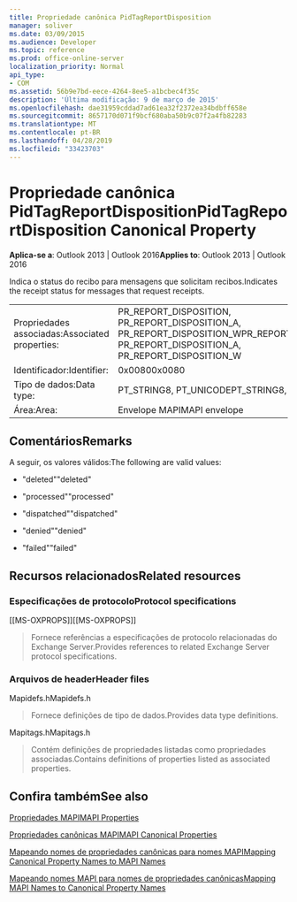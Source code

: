 ```yaml
---
title: Propriedade canônica PidTagReportDisposition
manager: soliver
ms.date: 03/09/2015
ms.audience: Developer
ms.topic: reference
ms.prod: office-online-server
localization_priority: Normal
api_type:
- COM
ms.assetid: 56b9e7bd-eece-4264-8ee5-a1bcbec4f35c
description: 'Última modificação: 9 de março de 2015'
ms.openlocfilehash: dae31959cddad7ad61ea32f2372ea34bdbff658e
ms.sourcegitcommit: 8657170d071f9bcf680aba50b9c07f2a4fb82283
ms.translationtype: MT
ms.contentlocale: pt-BR
ms.lasthandoff: 04/28/2019
ms.locfileid: "33423703"
---
```

# <a name="pidtagreportdisposition-canonical-property"></a><span data-ttu-id="fa069-103">Propriedade canônica PidTagReportDisposition</span><span class="sxs-lookup"><span data-stu-id="fa069-103">PidTagReportDisposition Canonical Property</span></span>

  
  
<span data-ttu-id="fa069-104">**Aplica-se a**: Outlook 2013 | Outlook 2016</span><span class="sxs-lookup"><span data-stu-id="fa069-104">**Applies to**: Outlook 2013 | Outlook 2016</span></span> 
  
<span data-ttu-id="fa069-105">Indica o status do recibo para mensagens que solicitam recibos.</span><span class="sxs-lookup"><span data-stu-id="fa069-105">Indicates the receipt status for messages that request receipts.</span></span> 
  
|||
|:-----|:-----|
|<span data-ttu-id="fa069-106">Propriedades associadas:</span><span class="sxs-lookup"><span data-stu-id="fa069-106">Associated properties:</span></span>  <br/> |<span data-ttu-id="fa069-107">PR_REPORT_DISPOSITION, PR_REPORT_DISPOSITION_A, PR_REPORT_DISPOSITION_W</span><span class="sxs-lookup"><span data-stu-id="fa069-107">PR_REPORT_DISPOSITION, PR_REPORT_DISPOSITION_A, PR_REPORT_DISPOSITION_W</span></span>  <br/> |
|<span data-ttu-id="fa069-108">Identificador:</span><span class="sxs-lookup"><span data-stu-id="fa069-108">Identifier:</span></span>  <br/> |<span data-ttu-id="fa069-109">0x0080</span><span class="sxs-lookup"><span data-stu-id="fa069-109">0x0080</span></span>  <br/> |
|<span data-ttu-id="fa069-110">Tipo de dados:</span><span class="sxs-lookup"><span data-stu-id="fa069-110">Data type:</span></span>  <br/> |<span data-ttu-id="fa069-111">PT_STRING8, PT_UNICODE</span><span class="sxs-lookup"><span data-stu-id="fa069-111">PT_STRING8, PT_UNICODE</span></span>  <br/> |
|<span data-ttu-id="fa069-112">Área:</span><span class="sxs-lookup"><span data-stu-id="fa069-112">Area:</span></span>  <br/> |<span data-ttu-id="fa069-113">Envelope MAPI</span><span class="sxs-lookup"><span data-stu-id="fa069-113">MAPI envelope</span></span>  <br/> |
   
## <a name="remarks"></a><span data-ttu-id="fa069-114">Comentários</span><span class="sxs-lookup"><span data-stu-id="fa069-114">Remarks</span></span>

<span data-ttu-id="fa069-115">A seguir, os valores válidos:</span><span class="sxs-lookup"><span data-stu-id="fa069-115">The following are valid values:</span></span>
  
- <span data-ttu-id="fa069-116">"deleted"</span><span class="sxs-lookup"><span data-stu-id="fa069-116">"deleted"</span></span>
    
- <span data-ttu-id="fa069-117">"processed"</span><span class="sxs-lookup"><span data-stu-id="fa069-117">"processed"</span></span>
    
- <span data-ttu-id="fa069-118">"dispatched"</span><span class="sxs-lookup"><span data-stu-id="fa069-118">"dispatched"</span></span>
    
- <span data-ttu-id="fa069-119">"denied"</span><span class="sxs-lookup"><span data-stu-id="fa069-119">"denied"</span></span>
    
- <span data-ttu-id="fa069-120">"failed"</span><span class="sxs-lookup"><span data-stu-id="fa069-120">"failed"</span></span>
    
## <a name="related-resources"></a><span data-ttu-id="fa069-121">Recursos relacionados</span><span class="sxs-lookup"><span data-stu-id="fa069-121">Related resources</span></span>

### <a name="protocol-specifications"></a><span data-ttu-id="fa069-122">Especificações de protocolo</span><span class="sxs-lookup"><span data-stu-id="fa069-122">Protocol specifications</span></span>

<span data-ttu-id="fa069-123">[[MS-OXPROPS]]</span><span class="sxs-lookup"><span data-stu-id="fa069-123">[[MS-OXPROPS]]</span></span> 
  
> <span data-ttu-id="fa069-124">Fornece referências a especificações de protocolo relacionadas do Exchange Server.</span><span class="sxs-lookup"><span data-stu-id="fa069-124">Provides references to related Exchange Server protocol specifications.</span></span>
    
### <a name="header-files"></a><span data-ttu-id="fa069-125">Arquivos de header</span><span class="sxs-lookup"><span data-stu-id="fa069-125">Header files</span></span>

<span data-ttu-id="fa069-126">Mapidefs.h</span><span class="sxs-lookup"><span data-stu-id="fa069-126">Mapidefs.h</span></span>
  
> <span data-ttu-id="fa069-127">Fornece definições de tipo de dados.</span><span class="sxs-lookup"><span data-stu-id="fa069-127">Provides data type definitions.</span></span>
    
<span data-ttu-id="fa069-128">Mapitags.h</span><span class="sxs-lookup"><span data-stu-id="fa069-128">Mapitags.h</span></span>
  
> <span data-ttu-id="fa069-129">Contém definições de propriedades listadas como propriedades associadas.</span><span class="sxs-lookup"><span data-stu-id="fa069-129">Contains definitions of properties listed as associated properties.</span></span>
    
## <a name="see-also"></a><span data-ttu-id="fa069-130">Confira também</span><span class="sxs-lookup"><span data-stu-id="fa069-130">See also</span></span>



[<span data-ttu-id="fa069-131">Propriedades MAPI</span><span class="sxs-lookup"><span data-stu-id="fa069-131">MAPI Properties</span></span>](mapi-properties.md)
  
[<span data-ttu-id="fa069-132">Propriedades canônicas MAPI</span><span class="sxs-lookup"><span data-stu-id="fa069-132">MAPI Canonical Properties</span></span>](mapi-canonical-properties.md)
  
[<span data-ttu-id="fa069-133">Mapeando nomes de propriedades canônicas para nomes MAPI</span><span class="sxs-lookup"><span data-stu-id="fa069-133">Mapping Canonical Property Names to MAPI Names</span></span>](mapping-canonical-property-names-to-mapi-names.md)
  
[<span data-ttu-id="fa069-134">Mapeando nomes MAPI para nomes de propriedades canônicas</span><span class="sxs-lookup"><span data-stu-id="fa069-134">Mapping MAPI Names to Canonical Property Names</span></span>](mapping-mapi-names-to-canonical-property-names.md)

